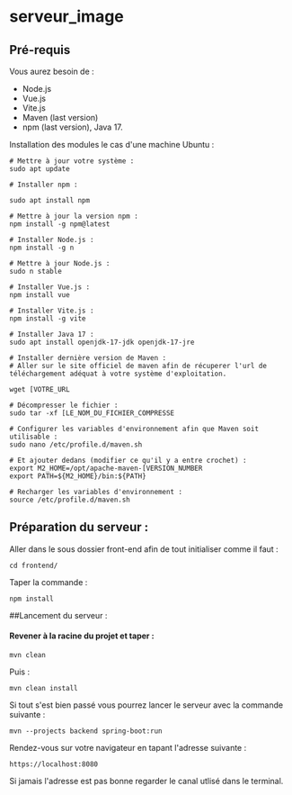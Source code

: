 # serveur_image

## Pré-requis

Vous aurez besoin de :
- Node.js
- Vue.js
- Vite.js
- Maven (last version)
- npm (last version), Java 17.

Installation des modules le cas d'une machine Ubuntu :

```
# Mettre à jour votre système :
sudo apt update

# Installer npm :

sudo apt install npm

# Mettre à jour la version npm :
npm install -g npm@latest

# Installer Node.js :
npm install -g n

# Mettre à jour Node.js :
sudo n stable

# Installer Vue.js :
npm install vue

# Installer Vite.js :
npm install -g vite

# Installer Java 17 :
sudo apt install openjdk-17-jdk openjdk-17-jre

# Installer dernière version de Maven :
# Aller sur le site officiel de maven afin de récuperer l'url de téléchargement adéquat à votre système d'exploitation.

wget [VOTRE_URL

# Décompresser le fichier :
sudo tar -xf [LE_NOM_DU_FICHIER_COMPRESSE

# Configurer les variables d'environnement afin que Maven soit utilisable :
sudo nano /etc/profile.d/maven.sh

# Et ajouter dedans (modifier ce qu'il y a entre crochet) :
export M2_HOME=/opt/apache-maven-[VERSION_NUMBER
export PATH=${M2_HOME}/bin:${PATH}

# Recharger les variables d'environnement : 
source /etc/profile.d/maven.sh
```

## Préparation du serveur :

Aller dans le sous dossier front-end afin de tout initialiser comme il faut : 

```cd frontend/```

Taper la commande : 

```npm install```

##Lancement du serveur :

#### Revener à la racine du projet et taper :

```mvn clean```

Puis : 

```mvn clean install```

Si tout s'est bien passé vous pourrez lancer le serveur avec la commande suivante : 

```mvn --projects backend spring-boot:run```

Rendez-vous sur votre navigateur en tapant l'adresse suivante : 

```https://localhost:8080```

Si jamais l'adresse est pas bonne regarder le canal utlisé dans le terminal.



